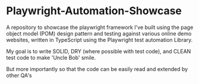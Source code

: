 # Playwright-Automation-Showcase
A repository to showcase the playwright framework I've built using the page object model (POM) design pattern and testing against various online demo websites, written in TypeScript using the Playwright test automation Library.

My goal is to write SOLID, DRY (where possible with test code), and CLEAN test code to make 'Uncle Bob' smile. 

But more importantly so that the code can be easily read and extended by other QA's 
